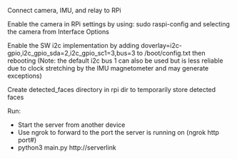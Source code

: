 Connect camera, IMU, and relay to RPi

Enable the camera in RPi settings by using:
    sudo raspi-config
and selecting the camera from Interface Options

Enable the SW i2c implementation by adding
    doverlay=i2c-gpio,i2c_gpio_sda=2,i2c_gpio_sc1=3,bus=3
to /boot/config.txt
then rebooting
    (Note: the default i2c bus 1 can also be used but is less reliable
    due to clock stretching by the IMU magnetometer and may generate exceptions)

Create detected_faces directory in rpi dir to temporarily store detected faces

Run:
- Start the server from another device
- Use ngrok to forward to the port the server is running on (ngrok http port#)
- python3 main.py http://serverlink

